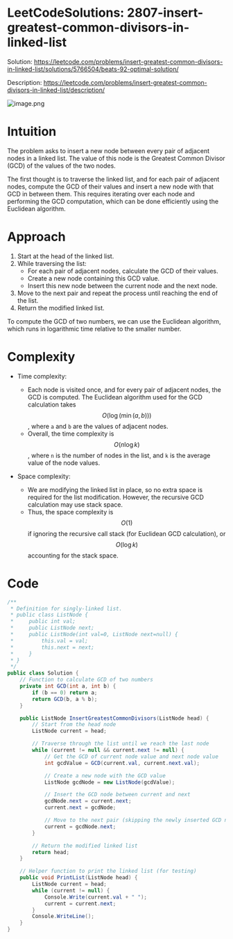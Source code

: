 # LeetCodeSolutions: 2807-insert-greatest-common-divisors-in-linked-list


Solution: https://leetcode.com/problems/insert-greatest-common-divisors-in-linked-list/solutions/5766504/beats-92-optimal-solution/

Description: https://leetcode.com/problems/insert-greatest-common-divisors-in-linked-list/description/

![image.png](https://assets.leetcode.com/users/images/0aed1dcf-81f6-4b0a-9f7f-6bdfef1069b4_1725980394.0446627.png)

# Intuition
The problem asks to insert a new node between every pair of adjacent nodes in a linked list. The value of this node is the Greatest Common Divisor (GCD) of the values of the two nodes. 

The first thought is to traverse the linked list, and for each pair of adjacent nodes, compute the GCD of their values and insert a new node with that GCD in between them. This requires iterating over each node and performing the GCD computation, which can be done efficiently using the Euclidean algorithm.

# Approach
1. Start at the head of the linked list.
2. While traversing the list:
   - For each pair of adjacent nodes, calculate the GCD of their values.
   - Create a new node containing this GCD value.
   - Insert this new node between the current node and the next node.
3. Move to the next pair and repeat the process until reaching the end of the list.
4. Return the modified linked list.

To compute the GCD of two numbers, we can use the Euclidean algorithm, which runs in logarithmic time relative to the smaller number.

# Complexity
- Time complexity:
  - Each node is visited once, and for every pair of adjacent nodes, the GCD is computed. The Euclidean algorithm used for the GCD calculation takes $$O(\log(\min(a, b)))$$, where `a` and `b` are the values of adjacent nodes. 
  - Overall, the time complexity is $$O(n \log k)$$, where `n` is the number of nodes in the list, and `k` is the average value of the node values.

- Space complexity:
  - We are modifying the linked list in place, so no extra space is required for the list modification. However, the recursive GCD calculation may use stack space.
  - Thus, the space complexity is $$O(1)$$ if ignoring the recursive call stack (for Euclidean GCD calculation), or $$O(\log k)$$ accounting for the stack space.


# Code
```csharp []
/**
 * Definition for singly-linked list.
 * public class ListNode {
 *     public int val;
 *     public ListNode next;
 *     public ListNode(int val=0, ListNode next=null) {
 *         this.val = val;
 *         this.next = next;
 *     }
 * }
 */
public class Solution {
    // Function to calculate GCD of two numbers
    private int GCD(int a, int b) {
        if (b == 0) return a;
        return GCD(b, a % b);
    }

    public ListNode InsertGreatestCommonDivisors(ListNode head) {
        // Start from the head node
        ListNode current = head;

        // Traverse through the list until we reach the last node
        while (current != null && current.next != null) {
            // Get the GCD of current node value and next node value
            int gcdValue = GCD(current.val, current.next.val);

            // Create a new node with the GCD value
            ListNode gcdNode = new ListNode(gcdValue);

            // Insert the GCD node between current and next
            gcdNode.next = current.next;
            current.next = gcdNode;

            // Move to the next pair (skipping the newly inserted GCD node)
            current = gcdNode.next;
        }

        // Return the modified linked list
        return head;
    }

    // Helper function to print the linked list (for testing)
    public void PrintList(ListNode head) {
        ListNode current = head;
        while (current != null) {
            Console.Write(current.val + " ");
            current = current.next;
        }
        Console.WriteLine();
    }
}
```
